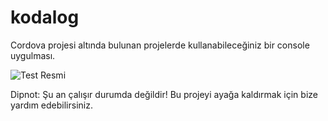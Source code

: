 # kodalog
Cordova projesi altında bulunan projelerde kullanabileceğiniz bir console uygulması.

![Test Resmi](http://i.imgur.com/NtBp3aa.gif)

Dipnot: Şu an çalışır durumda değildir! Bu projeyi ayağa kaldırmak için bize yardım edebilirsiniz.
